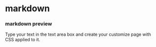 # markdown

### markdown preview
Type your text in the text area box and create your customize page with CSS applied to it.

